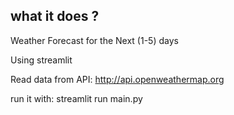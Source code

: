 ## what it does ?

Weather Forecast for the Next (1-5) days

Using streamlit 

Read data from API: http://api.openweathermap.org

run it with: streamlit run main.py
